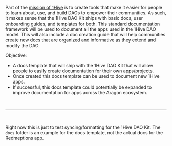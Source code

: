Part of the [mission of 1Hive](https://1hive.github.io/mvp/docs/welcome) is to create tools that make it easier for people to learn about, use, and build DAOs to empower their communities. As such, it makes sense that the 1Hive DAO Kit ships with basic docs, user onboarding guides, and templates for both. This standard documentation framework will be used to document all the apps used in the 1Hive DAO model. This will also include a doc creation guide that will help communities create new docs that are organized and informative as they extend and modify the DAO. 

Objective:
- A docs template that will ship with the 1Hive DAO Kit that will allow people to easily create documentation for their own apps/projects.
- Once created this docs template can be used to document new 1Hive apps.
- If successful, this docs template could potentially be expanded to improve documentation for apps across the Aragon ecosystem.

<br>
<hr>
<br>

Right now this is just to test syncing/formatting for the 1Hive DAO Kit. The `docs` folder is an example for the docs template, not the actual docs for the Redmeptions app.
